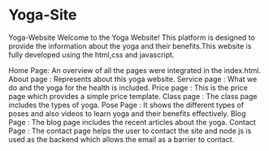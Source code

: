 # Yoga-Site
Yoga-Website
Welcome to the Yoga Website! This platform is designed to provide the information about the yoga and their benefits.This website is fully developed using the html,css and javascript.

Home Page: An overview of all the pages were integrated in the index.html.
About page : Represents about this yoga website.
Service page : What we do and the yoga for the health is included.
Price page : This is the price page which provides a simple price template.
Class page : The class page includes the types of yoga.
Pose Page  : It shows the different types of poses and also videos to learn yoga and their benefits effectively.
Blog Page  : The blog page includes the recent articles about the yoga.
Contact Page : The contact page helps the user to contact the site and node js is used as the backend which allows the email as a barrier to contact.
